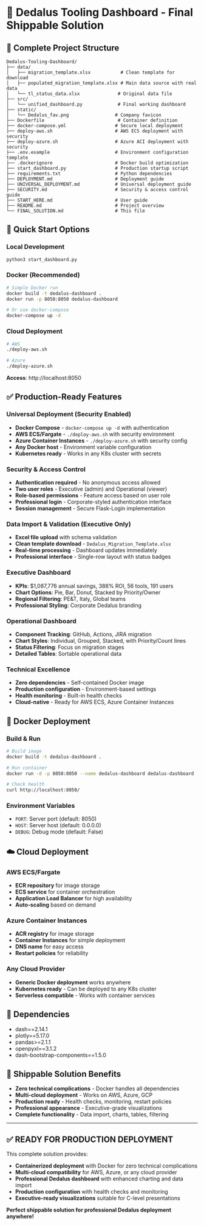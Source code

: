 # 🎯 Dedalus Tooling Dashboard - Final Shippable Solution

## 📁 **Complete Project Structure**
```
Dedalus-Tooling-Dashboard/
├── data/
│   ├── migration_template.xlsx           # Clean template for download
│   ├── populated_migration_template.xlsx # Main data source with real data
│   └── tl_status_data.xlsx              # Original data file
├── src/
│   └── unified_dashboard.py             # Final working dashboard
├── static/
│   └── Dedalus_fav.png                 # Company favicon
├── Dockerfile                           # Container definition
├── docker-compose.yml                  # Secure local deployment
├── deploy-aws.sh                       # AWS ECS deployment with security
├── deploy-azure.sh                     # Azure ACI deployment with security
├── .env.example                        # Environment configuration template
├── .dockerignore                       # Docker build optimization
├── start_dashboard.py                  # Production startup script
├── requirements.txt                    # Python dependencies
├── DEPLOYMENT.md                       # Deployment guide
├── UNIVERSAL_DEPLOYMENT.md             # Universal deployment guide
├── SECURITY.md                         # Security & access control guide
├── START_HERE.md                       # User guide
├── README.md                           # Project overview
└── FINAL_SOLUTION.md                   # This file
```

## 🚀 **Quick Start Options**

### **Local Development**
```bash
python3 start_dashboard.py
```

### **Docker (Recommended)**
```bash
# Simple Docker run
docker build -t dedalus-dashboard .
docker run -p 8050:8050 dedalus-dashboard

# Or use docker-compose
docker-compose up -d
```

### **Cloud Deployment**
```bash
# AWS
./deploy-aws.sh

# Azure  
./deploy-azure.sh
```

**Access**: http://localhost:8050

## ✅ **Production-Ready Features**

### **Universal Deployment (Security Enabled)**
- **Docker Compose** - `docker-compose up -d` with authentication
- **AWS ECS/Fargate** - `./deploy-aws.sh` with security environment
- **Azure Container Instances** - `./deploy-azure.sh` with security config
- **Any Docker host** - Environment variable configuration
- **Kubernetes ready** - Works in any K8s cluster with secrets

### **Security & Access Control**
- **Authentication required** - No anonymous access allowed
- **Two user roles** - Executive (admin) and Operational (viewer)
- **Role-based permissions** - Feature access based on user role
- **Professional login** - Corporate-styled authentication interface
- **Session management** - Secure Flask-Login implementation

### **Data Import & Validation (Executive Only)**
- **Excel file upload** with schema validation
- **Clean template download** - `Dedalus_Migration_Template.xlsx`
- **Real-time processing** - Dashboard updates immediately
- **Professional interface** - Single-row layout with status badges

### **Executive Dashboard**
- **KPIs**: $1,087,776 annual savings, 388% ROI, 56 tools, 191 users
- **Chart Options**: Pie, Bar, Donut, Stacked by Priority/Owner
- **Regional Filtering**: PE&T, Italy, Global teams
- **Professional Styling**: Corporate Dedalus branding

### **Operational Dashboard**
- **Component Tracking**: GitHub, Actions, JIRA migration
- **Chart Styles**: Individual, Grouped, Stacked, with Priority/Count lines
- **Status Filtering**: Focus on migration stages
- **Detailed Tables**: Sortable operational data

### **Technical Excellence**
- **Zero dependencies** - Self-contained Docker image
- **Production configuration** - Environment-based settings
- **Health monitoring** - Built-in health checks
- **Cloud-native** - Ready for AWS ECS, Azure Container Instances

## 🐳 **Docker Deployment**

### **Build & Run**
```bash
# Build image
docker build -t dedalus-dashboard .

# Run container
docker run -d -p 8050:8050 --name dedalus-dashboard dedalus-dashboard

# Check health
curl http://localhost:8050/
```

### **Environment Variables**
- `PORT`: Server port (default: 8050)
- `HOST`: Server host (default: 0.0.0.0)  
- `DEBUG`: Debug mode (default: False)

## ☁️ **Cloud Deployment**

### **AWS ECS/Fargate**
- **ECR repository** for image storage
- **ECS service** for container orchestration
- **Application Load Balancer** for high availability
- **Auto-scaling** based on demand

### **Azure Container Instances**
- **ACR registry** for image storage
- **Container Instances** for simple deployment
- **DNS name** for easy access
- **Restart policies** for reliability

### **Any Cloud Provider**
- **Generic Docker deployment** works anywhere
- **Kubernetes ready** - Can be deployed to any K8s cluster
- **Serverless compatible** - Works with container services

## 🔧 **Dependencies**
- dash==2.14.1
- plotly==5.17.0
- pandas>=2.1.1
- openpyxl==3.1.2
- dash-bootstrap-components==1.5.0

## 🎯 **Shippable Solution Benefits**
- **Zero technical complications** - Docker handles all dependencies
- **Multi-cloud deployment** - Works on AWS, Azure, GCP
- **Production ready** - Health checks, monitoring, restart policies
- **Professional appearance** - Executive-grade visualizations
- **Complete functionality** - Data import, charts, tables, filtering

---
## ✅ **READY FOR PRODUCTION DEPLOYMENT**
This complete solution provides:
- **Containerized deployment** with Docker for zero technical complications
- **Multi-cloud compatibility** for AWS, Azure, or any cloud provider
- **Professional Dedalus dashboard** with enhanced charting and data import
- **Production configuration** with health checks and monitoring
- **Executive-ready visualizations** suitable for C-level presentations

**Perfect shippable solution for professional Dedalus deployment anywhere!**
